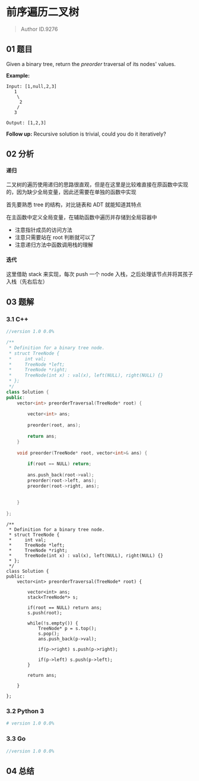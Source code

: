 # 前序遍历二叉树
> Author ID.9276

## 01 题目

Given a binary tree, return the *preorder* traversal of its nodes' values.

**Example:**

```
Input: [1,null,2,3]
   1
    \
     2
    /
   3

Output: [1,2,3]
```

**Follow up:** Recursive solution is trivial, could you do it iteratively?

## 02 分析

#### 递归

二叉树的遍历使用递归的思路很直观，但是在这里是比较难直接在原函数中实现的，因为缺少全局变量，因此还需要在单独的函数中实现

首先要熟悉 tree 的结构，对比链表和 ADT 就能知道其特点

在主函数中定义全局变量，在辅助函数中遍历并存储到全局容器中

- 注意指针成员的访问方法
- 注意只需要站在 root 判断就可以了
- 注意递归方法中函数调用栈的理解

#### 迭代

这里借助 stack 来实现，每次 push 一个 node 入栈，之后处理该节点并将其孩子入栈（先右后左）

## 03 题解

### 3.1 C++

```c++
//version 1.0 0.0%

/**
 * Definition for a binary tree node.
 * struct TreeNode {
 *     int val;
 *     TreeNode *left;
 *     TreeNode *right;
 *     TreeNode(int x) : val(x), left(NULL), right(NULL) {}
 * };
 */
class Solution {
public:
    vector<int> preorderTraversal(TreeNode* root) {
    
        vector<int> ans;
        
        preorder(root, ans);
        
        return ans;
    }
    
    void preorder(TreeNode* root, vector<int>& ans) {
        
        if(root == NULL) return;
        
        ans.push_back(root->val);
        preorder(root->left, ans);
        preorder(root->right, ans);
    
        
    }
    
};
```



```
/**
 * Definition for a binary tree node.
 * struct TreeNode {
 *     int val;
 *     TreeNode *left;
 *     TreeNode *right;
 *     TreeNode(int x) : val(x), left(NULL), right(NULL) {}
 * };
 */
class Solution {
public:
    vector<int> preorderTraversal(TreeNode* root) {
    
        vector<int> ans;
        stack<TreeNode*> s;
        
        if(root == NULL) return ans;
        s.push(root);
        
        while(!s.empty()) {
            TreeNode* p = s.top();
            s.pop();
            ans.push_back(p->val);
            
            if(p->right) s.push(p->right);
            
            if(p->left) s.push(p->left);
        }
        
        return ans;
        
    }
    
};
```



### 3.2 Python 3

```python
# version 1.0 0.0%

```

### 3.3 Go

```Go
//version 1.0 0.0%

```



## 04 总结

